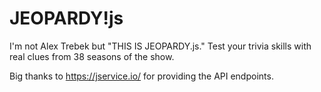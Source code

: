# JEOPARDY!js

I'm not Alex Trebek but "THIS IS JEOPARDY.js." Test your trivia skills with real clues from 38 seasons of the show. 

Big thanks to https://jservice.io/ for providing the API endpoints.

